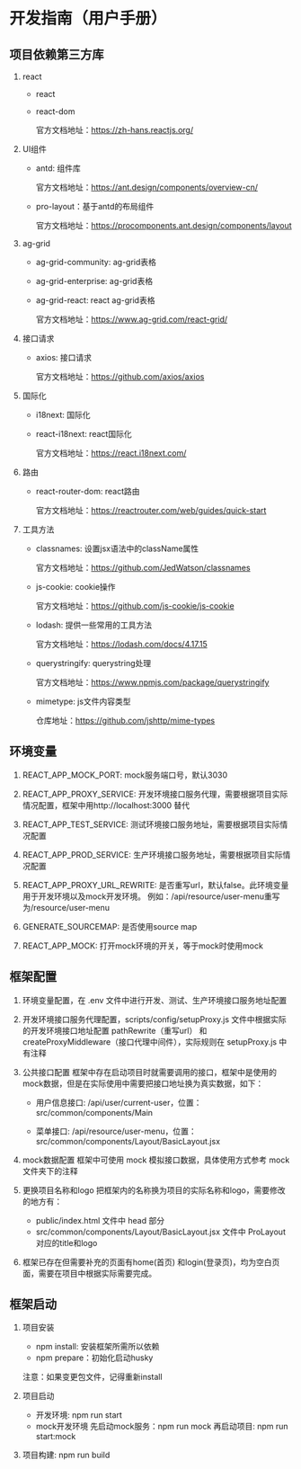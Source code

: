 # 开发指南（用户手册）

## 项目依赖第三方库
1. react
	- react
	- react-dom

		官方文档地址：https://zh-hans.reactjs.org/

2. UI组件
	- antd: 组件库

		官方文档地址：https://ant.design/components/overview-cn/

	- pro-layout：基于antd的布局组件

		官方文档地址：https://procomponents.ant.design/components/layout


3. ag-grid
	- ag-grid-community: ag-grid表格
	- ag-grid-enterprise: ag-grid表格
	- ag-grid-react: react ag-grid表格

		官方文档地址：https://www.ag-grid.com/react-grid/


4. 接口请求
	- axios: 接口请求

		官方文档地址：https://github.com/axios/axios

5. 国际化
	- i18next: 国际化
	- react-i18next: react国际化

		官方文档地址：https://react.i18next.com/

6. 路由
	- react-router-dom: react路由

		官方文档地址：https://reactrouter.com/web/guides/quick-start

7. 工具方法
	- classnames: 设置jsx语法中的className属性

		官方文档地址：https://github.com/JedWatson/classnames

	- js-cookie: cookie操作

		官方文档地址：https://github.com/js-cookie/js-cookie

	- lodash: 提供一些常用的工具方法

		官方文档地址：https://lodash.com/docs/4.17.15

	- querystringify: querystring处理

		官方文档地址：https://www.npmjs.com/package/querystringify

	- mimetype: js文件内容类型

	 	仓库地址：https://github.com/jshttp/mime-types

## 环境变量
1. REACT_APP_MOCK_PORT: mock服务端口号，默认3030

2. REACT_APP_PROXY_SERVICE: 开发环境接口服务代理，需要根据项目实际情况配置，框架中用http://localhost:3000 替代

3. REACT_APP_TEST_SERVICE: 测试环境接口服务地址，需要根据项目实际情况配置

4. REACT_APP_PROD_SERVICE: 生产环境接口服务地址，需要根据项目实际情况配置

5. REACT_APP_PROXY_URL_REWRITE: 是否重写url，默认false。此环境变量用于开发环境以及mock开发环境。
	例如：/api/resource/user-menu重写为/resource/user-menu

6. GENERATE_SOURCEMAP: 是否使用source map

7. REACT_APP_MOCK: 打开mock环境的开关，等于mock时使用mock
## 框架配置
1. 环境变量配置，在 .env 文件中进行开发、测试、生产环境接口服务地址配置

2. 开发环境接口服务代理配置，scripts/config/setupProxy.js 文件中根据实际的开发环境接口地址配置 pathRewrite（重写url） 和 createProxyMiddleware（接口代理中间件），实际规则在 setupProxy.js 中有注释

3. 公共接口配置
	 框架中存在启动项目时就需要调用的接口，框架中是使用的mock数据，但是在实际使用中需要把接口地址换为真实数据，如下：

	 - 用户信息接口: /api/user/current-user，位置：src/common/components/Main

	 - 菜单接口: /api/resource/user-menu，位置：src/common/components/Layout/BasicLayout.jsx

4. mock数据配置
	 框架中可使用 mock 模拟接口数据，具体使用方式参考 mock 文件夹下的注释

5. 更换项目名称和logo
	 把框架内的名称换为项目的实际名称和logo，需要修改的地方有：
	 - public/index.html 文件中 head 部分
	 - src/common/components/Layout/BasicLayout.jsx 文件中 ProLayout 对应的title和logo

6. 框架已存在但需要补充的页面有home(首页) 和login(登录页)，均为空白页面，需要在项目中根据实际需要完成。
## 框架启动
1. 项目安装
	 - npm install: 安装框架所需所以依赖
	 - npm prepare：初始化启动husky

	 注意：如果变更包文件，记得重新install

2. 项目启动
	 - 开发环境: npm run start
	 - mock开发环境
	 	 先启动mock服务：npm run mock
		 再启动项目: npm run start:mock

3. 项目构建: npm run build
